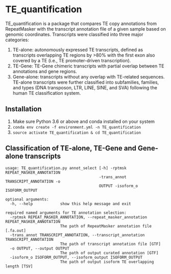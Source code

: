 # TE_quantification
TE_quantification is a package that compares TE copy annotations from RepeatMasker with the transcript annotation file of a given sample based on genomic coordinates. Transcripts were classified into three major categories:
1. TE-alone: autonomously expressed TE transcripts, defined as transcripts overlapping TE regions by >80% with the first exon also covered by a TE (i.e., TE promoter-driven transcription).
2. TE-Gene: TE-Gene chimeric transcripts with partial overlap between TE annotations and gene regions.
3. Gene-alone: transcripts without any overlap with TE-related sequences.
TE-alone transcripts were further classified into subfamilies, families, and types (DNA transposon, LTR, LINE, SINE, and SVA) following the human TE classification system.
## Installation
1. Make sure Python 3.6 or above and conda installed on your system
2. `conda env create -f environment.yml -n TE_quantification`
3. `source activate TE_quantification & cd TE_quantification`

## Classification of TE-alone, TE-Gene and Gene-alone transcripts
```
usage: TE_quantification.py annot_select [-h] -rptmsk REPEAT_MASKER_ANNOTATION
                                         -trans_annot TRANSCRIPT_ANNOTATION -o
                                         OUTPUT -isoform_o ISOFORM_OUTPUT

optional arguments:
  -h, --help            show this help message and exit

required named arguments for TE annotation selection:
  -rptmsk REPEAT_MASKER_ANNOTATION, --repeat_masker_annotation REPEAT_MASKER_ANNOTATION
                        The path of RepeatMasker annotation file [.fa.out]
  -trans_annot TRANSCRIPT_ANNOTATION, --transcript_annotation TRANSCRIPT_ANNOTATION
                        The path of transcript annotation file [GTF]
  -o OUTPUT, --output OUTPUT
                        The path of output curated annotation [GTF]
  -isoform_o ISOFORM_OUTPUT, --isoform_output ISOFORM_OUTPUT
                        The path of output isoform TE overlapping length [TSV]
```

